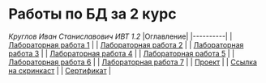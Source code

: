 # **Работы по БД за 2 курс**
*Круглов Иван Станиславович ИВТ 1.2*
|Оглавление|
|----------|
| [Лабораторная работа 1](https://github.com/Dirwul/Herzen_University/blob/master/БД/ЛР%201.pdf) |
| [Лабораторная работа 2](https://github.com/Dirwul/Herzen_University/blob/master/БД/ЛР%202.pdf) |
| [Лабораторная работа 3](https://github.com/Dirwul/Herzen_University/blob/master/БД/ЛР%203.pdf) |
| [Лабораторная работа 4](https://github.com/Dirwul/Herzen_University/blob/master/БД/ЛР%204.pdf) |
| [Лабораторная работа 5](https://github.com/Dirwul/Herzen_University/blob/master/БД/ЛР%205.pdf) |
| [Лабораторная работа 6](https://github.com/Dirwul/Herzen_University/blob/master/БД/ЛР%206.pdf) |
| [Лабораторная работа 7](https://github.com/Dirwul/Herzen_University/blob/master/БД/ЛР%207.pdf) |
| [Проект](https://github.com/Dirwul/Herzen_University/blob/master/БД/Проект.pdf) |
| [Ссылка на скринкаст](https://github.com/Dirwul/Herzen_University/blob/master/БД/Ссылка%20на%20скринкаст.pdf) |
| [Сертификат](https://github.com/Dirwul/Herzen_University/blob/master/БД/stepik-certificate-63054-0397860.pdf) |
